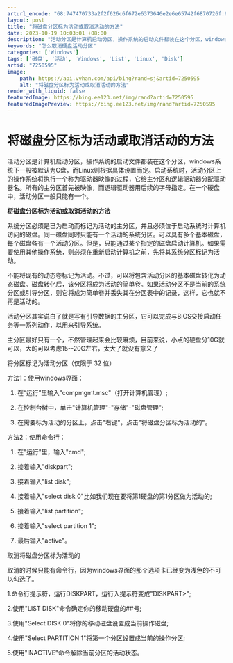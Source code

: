 ```yaml
---
arturl_encode: "68:747470733a2f2f626c6f672e6373646e2e6e65742f6870726f:632f61727469636c652f64657461696c732f37323530353935"
layout: post
title: "将磁盘分区标为活动或取消活动的方法"
date: 2023-10-19 10:03:01 +08:00
description: "活动分区是计算机启动分区，操作系统的启动文件都装在这个分区，windows系统下一般被默认为C盘，而"
keywords: "怎么取消硬盘活动分区"
categories: ['Windows']
tags: ['磁盘', '活动', 'Windows', 'List', 'Linux', 'Disk']
artid: "7250595"
image:
    path: https://api.vvhan.com/api/bing?rand=sj&artid=7250595
    alt: "将磁盘分区标为活动或取消活动的方法"
render_with_liquid: false
featuredImage: https://bing.ee123.net/img/rand?artid=7250595
featuredImagePreview: https://bing.ee123.net/img/rand?artid=7250595
---
```


# 将磁盘分区标为活动或取消活动的方法

活动分区是计算机启动分区，操作系统的启动文件都装在这个分区，windows系统下一般被默认为C盘，而Linux则根据具体设置而定。启动系统时，活动分区上的操作系统将执行一个称为驱动器映像的过程，它给主分区和逻辑驱动器分配驱动器名。所有的主分区首先被映像，而逻辑驱动器用后续的字母指定。在一个硬盘中，活动分区一般只能有一个。

**将磁盘分区标为活动或取消活动的方法**

系统分区必须是已为启动而标记为活动的主分区，并且必须位于启动系统时计算机访问的磁盘。同一磁盘同时只能有一个活动的系统分区。可以具有多个基本磁盘，每个磁盘各有一个活动分区。但是，只能通过某个指定的磁盘启动计算机。如果需要使用其他操作系统，则必须在重新启动计算机之前，先将其系统分区标记为活动。

不能将现有的动态卷标记为活动。不过，可以将包含活动分区的基本磁盘转化为动态磁盘。磁盘转化后，该分区将成为活动的简单卷。如果活动分区不是当前的系统分区或引导分区，则它将成为简单卷并丢失其在分区表中的记录，这样，它也就不再是活动的。

活动分区其实说白了就是写有引导数据的主分区，它可以完成与BIOS交接启动任务等一系列动作，以用来引导系统。

主分区最好只有一个，不然管理起来会比较麻烦，目前来说，小点的硬盘分10G就可以，大的可以考虑15--20G左右，太大了就没有意义了

将分区标记为活动分区（仅限于 32 位）

方法1：使用windows界面：

1. 在“运行”里输入"compmgmt.msc"（打开计算机管理）;

2. 在控制台树中，单击"计算机管理"-"存储"-"磁盘管理";

3. 在需要标为活动的分区上，点击"右键"，点击"将磁盘分区标为活动的"。

方法2：使用命令行：

1. 在"运行"里，输入"cmd";

2. 接着输入"diskpart";

3. 接着输入"list disk";

4. 接着输入"select disk 0"比如我们现在要将第1硬盘的第1分区做为活动的;

5. 接着输入"list partition";

6. 接着输入"select partition 1";

7. 最后输入"active"。

取消将磁盘分区标为活动的

取消的时候只能有命令行，因为windows界面的那个选项卡已经变为浅色的不可以勾选了。

1.命令行提示符，运行DISKPART，运行入提示符变成"DISKPART>";

2.使用"LIST DISK"命令确定你的移动硬盘的##号;

3.使用"Select DISK 0"将你的移动磁盘设置成当前操作磁盘;

4.使用"Select PARTITION 1"将第一个分区设置成当前的操作分区;

5.使用"INACTIVE"命令解除当前分区的活动状态。